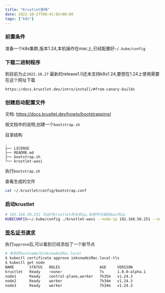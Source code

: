 ```yaml
---
title: "Krustlet使用"
date: 2022-10-27T00:41:02+08:00
tags: ["k8s"]
---
```


### 前置条件

准备一个k8s集群,版本1.24,本机操作在mac上,已经配置好`~/.kube/config`

### 下载二进制程序

到目前为止`2022.10.27` 最新的release1.0还未支持k8s1.24,要想在1.24上使用需要在这个网址下载

```
https://docs.krustlet.dev/intro/install/#from-canary-builds
```

###  创建启动配置文件

文档: https://docs.krustlet.dev/howto/bootstrapping/

按文档中的说明,创建一个`bootstrap.sh`

目录结构

```
.
├── LICENSE
├── README.md
├── bootstrap.sh
└── krustlet-wasi
```

执行`bootstrap.sh`

查看生成的文件

```bash
cat ~/.krustlet/config/bootstrap.conf
```

### 启动krustlet

```bash
# 192.168.50.251 为运行krustlet的主机ip,本例中为我的mac的ip
KUBECONFIG=~/.kube/config ./krustlet-wasi --node-ip 192.168.50.251 --node-name=krustlet --bootstrap-file=~/.krustlet/config/bootstrap.conf
```

### [签名证书请求](https://kubernetes.io/zh/docs/reference/access-authn-authz/certificate-signing-requests/)

执行`approve`后,可以看到已经添加了一个新节点

```bash
# 本机的hostname为inksnwdeiMac.local
$ kubectl certificate approve inksnwdeiMac.local-tls
$ kubectl get node
NAME       STATUS   ROLES                  AGE     VERSION
krustlet   Ready    <none>                 7s      1.0.0-alpha.1
node1      Ready    control-plane,worker   7h35m   v1.24.3
node2      Ready    worker                 7h34m   v1.24.3
node3      Ready    worker                 7h34m   v1.24.3
```

